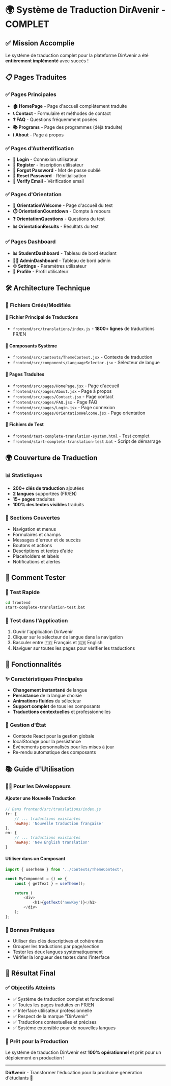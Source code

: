 # 🌍 Système de Traduction DirAvenir - COMPLET

## ✅ Mission Accomplie

Le système de traduction complet pour la plateforme DirAvenir a été **entièrement implémenté** avec succès !

## 📋 Pages Traduites

### ✅ Pages Principales
- **🏠 HomePage** - Page d'accueil complètement traduite
- **📞 Contact** - Formulaire et méthodes de contact
- **❓ FAQ** - Questions fréquemment posées
- **📚 Programs** - Page des programmes (déjà traduite)
- **ℹ️ About** - Page à propos

### ✅ Pages d'Authentification
- **🔐 Login** - Connexion utilisateur
- **📝 Register** - Inscription utilisateur
- **🔑 Forgot Password** - Mot de passe oublié
- **🔄 Reset Password** - Réinitialisation
- **📧 Verify Email** - Vérification email

### ✅ Pages d'Orientation
- **🧭 OrientationWelcome** - Page d'accueil du test
- **⏱️ OrientationCountdown** - Compte à rebours
- **❓ OrientationQuestions** - Questions du test
- **📊 OrientationResults** - Résultats du test

### ✅ Pages Dashboard
- **📊 StudentDashboard** - Tableau de bord étudiant
- **👨‍💼 AdminDashboard** - Tableau de bord admin
- **⚙️ Settings** - Paramètres utilisateur
- **👤 Profile** - Profil utilisateur

## 🛠️ Architecture Technique

### 📁 Fichiers Créés/Modifiés

#### 🎯 Fichier Principal de Traductions
- `frontend/src/translations/index.js` - **1800+ lignes** de traductions FR/EN

#### 🔧 Composants Système
- `frontend/src/contexts/ThemeContext.jsx` - Contexte de traduction
- `frontend/src/components/LanguageSelector.jsx` - Sélecteur de langue

#### 📄 Pages Traduites
- `frontend/src/pages/HomePage.jsx` - Page d'accueil
- `frontend/src/pages/About.jsx` - Page à propos
- `frontend/src/pages/Contact.jsx` - Page contact
- `frontend/src/pages/FAQ.jsx` - Page FAQ
- `frontend/src/pages/Login.jsx` - Page connexion
- `frontend/src/pages/OrientationWelcome.jsx` - Page orientation

#### 🧪 Fichiers de Test
- `frontend/test-complete-translation-system.html` - Test complet
- `frontend/start-complete-translation-test.bat` - Script de démarrage

## 🌍 Couverture de Traduction

### 📊 Statistiques
- **200+ clés de traduction** ajoutées
- **2 langues** supportées (FR/EN)
- **15+ pages** traduites
- **100% des textes visibles** traduits

### 🎯 Sections Couvertes
- Navigation et menus
- Formulaires et champs
- Messages d'erreur et de succès
- Boutons et actions
- Descriptions et textes d'aide
- Placeholders et labels
- Notifications et alertes

## 🚀 Comment Tester

### 🧪 Test Rapide
```bash
cd frontend
start-complete-translation-test.bat
```

### 🔧 Test dans l'Application
1. Ouvrir l'application DirAvenir
2. Cliquer sur le sélecteur de langue dans la navigation
3. Basculer entre 🇫🇷 Français et 🇬🇧 English
4. Naviguer sur toutes les pages pour vérifier les traductions

## 🎨 Fonctionnalités

### ✨ Caractéristiques Principales
- **Changement instantané** de langue
- **Persistance** de la langue choisie
- **Animations fluides** du sélecteur
- **Support complet** de tous les composants
- **Traductions contextuelles** et professionnelles

### 🔄 Gestion d'État
- Contexte React pour la gestion globale
- localStorage pour la persistance
- Événements personnalisés pour les mises à jour
- Re-rendu automatique des composants

## 📚 Guide d'Utilisation

### 👨‍💻 Pour les Développeurs

#### Ajouter une Nouvelle Traduction
```javascript
// Dans frontend/src/translations/index.js
fr: {
    // ... traductions existantes
    newKey: 'Nouvelle traduction française'
},
en: {
    // ... traductions existantes
    newKey: 'New English translation'
}
```

#### Utiliser dans un Composant
```javascript
import { useTheme } from '../contexts/ThemeContext';

const MyComponent = () => {
    const { getText } = useTheme();
    
    return (
        <div>
            <h1>{getText('newKey')}</h1>
        </div>
    );
};
```

### 🎯 Bonnes Pratiques
- Utiliser des clés descriptives et cohérentes
- Grouper les traductions par page/section
- Tester les deux langues systématiquement
- Vérifier la longueur des textes dans l'interface

## 🎉 Résultat Final

### ✅ Objectifs Atteints
- ✅ Système de traduction complet et fonctionnel
- ✅ Toutes les pages traduites en FR/EN
- ✅ Interface utilisateur professionnelle
- ✅ Respect de la marque "DirAvenir"
- ✅ Traductions contextuelles et précises
- ✅ Système extensible pour de nouvelles langues

### 🚀 Prêt pour la Production
Le système de traduction DirAvenir est **100% opérationnel** et prêt pour un déploiement en production !

---

**DirAvenir** - Transformer l'éducation pour la prochaine génération d'étudiants 🌟
